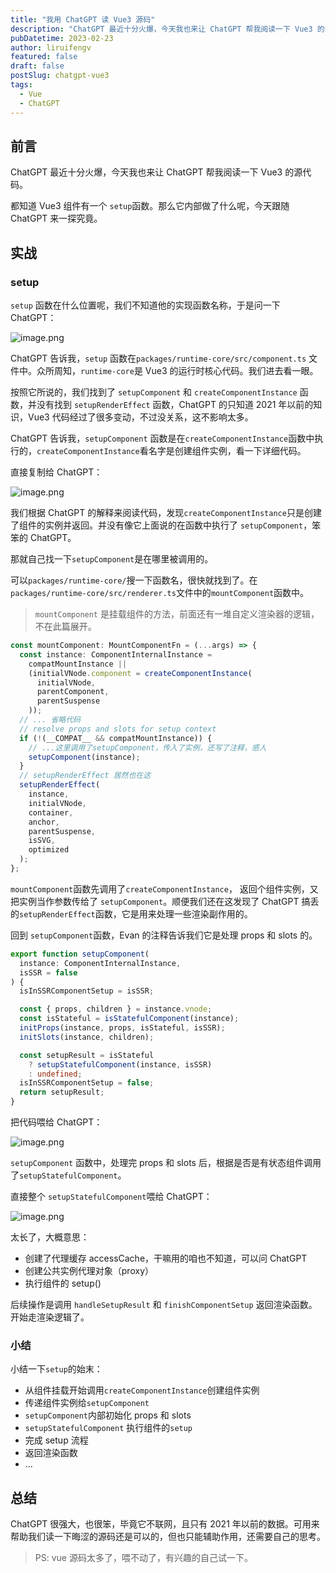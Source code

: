 ```yaml
---
title: "我用 ChatGPT 读 Vue3 源码"
description: "ChatGPT 最近十分火爆，今天我也来让 ChatGPT 帮我阅读一下 Vue3 的源代码。看看Vue3 的 setup函数是怎么回事。"
pubDatetime: 2023-02-23
author: liruifengv
featured: false
draft: false
postSlug: chatgpt-vue3
tags:
  - Vue
  - ChatGPT
---
```


## 前言

ChatGPT 最近十分火爆，今天我也来让 ChatGPT 帮我阅读一下 Vue3 的源代码。

都知道 Vue3 组件有一个 `setup`函数。那么它内部做了什么呢，今天跟随 ChatGPT 来一探究竟。

## 实战

### setup

`setup` 函数在什么位置呢，我们不知道他的实现函数名称，于是问一下 ChatGPT：

![image.png](https://bucket.liruifengv.com/chatgpt-vue3/p1.webp)

ChatGPT 告诉我，`setup` 函数在`packages/runtime-core/src/component.ts` 文件中。众所周知，`runtime-core`是 Vue3 的运行时核心代码。我们进去看一眼。

按照它所说的，我们找到了 `setupComponent` 和 `createComponentInstance` 函数，并没有找到 `setupRenderEffect` 函数，ChatGPT 的只知道 2021 年以前的知识，Vue3 代码经过了很多变动，不过没关系，这不影响太多。

ChatGPT 告诉我，`setupComponent` 函数是在`createComponentInstance`函数中执行的，`createComponentInstance`看名字是创建组件实例，看一下详细代码。

直接复制给 ChatGPT：

![image.png](https://bucket.liruifengv.com/chatgpt-vue3/p2.webp)

我们根据 ChatGPT 的解释来阅读代码，发现`createComponentInstance`只是创建了组件的实例并返回。并没有像它上面说的在函数中执行了 `setupComponent`，笨笨的 ChatGPT。

那就自己找一下`setupComponent`是在哪里被调用的。

可以`packages/runtime-core/`搜一下函数名，很快就找到了。在`packages/runtime-core/src/renderer.ts`文件中的`mountComponent`函数中。

> `mountComponent` 是挂载组件的方法，前面还有一堆自定义渲染器的逻辑，不在此篇展开。

```ts
const mountComponent: MountComponentFn = (...args) => {
  const instance: ComponentInternalInstance =
    compatMountInstance ||
    (initialVNode.component = createComponentInstance(
      initialVNode,
      parentComponent,
      parentSuspense
    ));
  // ... 省略代码
  // resolve props and slots for setup context
  if (!(__COMPAT__ && compatMountInstance)) {
    // ...这里调用了setupComponent，传入了实例，还写了注释，感人
    setupComponent(instance);
  }
  // setupRenderEffect 居然也在这
  setupRenderEffect(
    instance,
    initialVNode,
    container,
    anchor,
    parentSuspense,
    isSVG,
    optimized
  );
};
```

`mountComponent`函数先调用了`createComponentInstance`， 返回个组件实例，又把实例当作参数传给了 `setupComponent`。顺便我们还在这发现了 ChatGPT 搞丢的`setupRenderEffect`函数，它是用来处理一些渲染副作用的。

回到 `setupComponent`函数，Evan 的注释告诉我们它是处理 props 和 slots 的。

```ts
export function setupComponent(
  instance: ComponentInternalInstance,
  isSSR = false
) {
  isInSSRComponentSetup = isSSR;

  const { props, children } = instance.vnode;
  const isStateful = isStatefulComponent(instance);
  initProps(instance, props, isStateful, isSSR);
  initSlots(instance, children);

  const setupResult = isStateful
    ? setupStatefulComponent(instance, isSSR)
    : undefined;
  isInSSRComponentSetup = false;
  return setupResult;
}
```

把代码喂给 ChatGPT：

![image.png](https://bucket.liruifengv.com/chatgpt-vue3/p3.webp)

`setupComponent` 函数中，处理完 props 和 slots 后，根据是否是有状态组件调用了`setupStatefulComponent`。

直接整个 `setupStatefulComponent`喂给 ChatGPT：

![image.png](https://bucket.liruifengv.com/chatgpt-vue3/p4.webp)

太长了，大概意思：

- 创建了代理缓存 accessCache，干嘛用的咱也不知道，可以问 ChatGPT
- 创建公共实例代理对象（proxy）
- 执行组件的 setup()

后续操作是调用 `handleSetupResult` 和 `finishComponentSetup` 返回渲染函数。开始走渲染逻辑了。

### 小结

小结一下`setup`的始末：

- 从组件挂载开始调用`createComponentInstance`创建组件实例
- 传递组件实例给`setupComponent`
- `setupComponent`内部初始化 props 和 slots
- `setupStatefulComponent` 执行组件的`setup`
- 完成 setup 流程
- 返回渲染函数
- ...

## 总结

ChatGPT 很强大，也很笨，毕竟它不联网，且只有 2021 年以前的数据。可用来帮助我们读一下晦涩的源码还是可以的，但也只能辅助作用，还需要自己的思考。

> PS: vue 源码太多了，喂不动了，有兴趣的自己试一下。
